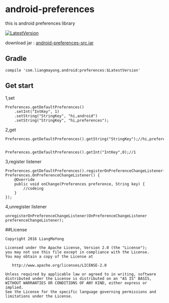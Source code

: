 ﻿# android-preferences
this is android preferences library

[![LatestVersion](https://img.shields.io/badge/LatestVersion-1.0.0-brightgreen.svg?style=plastic) ](https://github.com/LiangMaYong/android-preferences/releases)

download jar : [android-preferences-src.jar](https://raw.githubusercontent.com/LiangMaYong/android-preferences/master/jar/android-preferences-src.jar)

## Gradle
```
compile 'com.liangmayong.android:preferences:$LatestVersion'
```
## Get start
1,set
```
Preferences.getDefaultPreferences()
    .setInt("IntKey", 1)
    .setString("StringKey", "hi,android")
    .setString("StringKey", "hi,preferences");
```
2,get
```
Preferences.getDefaultPreferences().getString("StringKey");//hi,preferences


Preferences.getDefaultPreferences().getInt("IntKey",0);//1
```
3,register listener
```
Preferences.getDefaultPreferences().registerOnPreferenceChangeListener(new Preferences.OnPreferenceChangeListener() {
    @Override
    public void onChange(Preferences preference, String key) {
        //codeing
    }
});
```
4,unregister listener
```
unregisterOnPreferenceChangeListener(OnPreferenceChangeListener preferenceChangeListener);
```
##License
```
Copyright 2016 LiangMaYong

Licensed under the Apache License, Version 2.0 (the "License");
you may not use this file except in compliance with the License.
You may obtain a copy of the License at

   http://www.apache.org/licenses/LICENSE-2.0

Unless required by applicable law or agreed to in writing, software
distributed under the License is distributed on an "AS IS" BASIS,
WITHOUT WARRANTIES OR CONDITIONS OF ANY KIND, either express or implied.
See the License for the specific language governing permissions and
limitations under the License.
```
